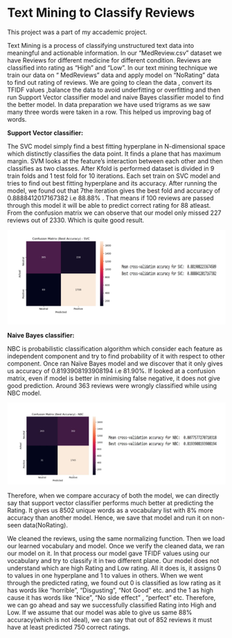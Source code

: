 # Text Mining to Classify Reviews

This project was a part of my accademic project.

Text Mining is a process of classifying unstructured text data into meaningful and 
actionable information. In our “MedReview.csv” dataset we have Reviews for different 
medicine for different condition. Reviews are classified into rating as “High” and “Low”. In 
our text mining technique we train our data on “ MedReviews” data and apply model on 
“NoRating” data to find out rating of reviews. We are going to clean the data , convert its 
TFIDF values ,balance the data to avoid underfitting or overfitting and then run Support Vector 
classifier model and naive Bayes classifier model to find the better model. In data preparation 
we have used trigrams as we saw many three words were taken in a row. This helped us 
improving bag of words.

**Support Vector classifier:** 

The SVC model simply find a best fitting hyperplane in N-dimensional space which 
distinctly classifies the data point. It finds a plane that has maximum margin. SVM looks at the 
feature’s interaction between each other and then classifies as two classes. After Kfold is 
performed dataset is divided in 9 train folds and 1 test fold for 10 iterations. Each set train on
SVC model and tries to find out best fitting hyperplane and its accuracy. After running the 
model, we found out that 7the iteration gives the best fold and accuracy of 
0.8888412017167382 i.e 88.88% . That means if 100 reviews are passed through this model it 
will be able to predict correct rating for 88 atleast. From the confusion matrix we can observe 
that our model only missed 227 reviews out of 2330. Which is quite good result.

![Result:](https://github.com/parth2545/Parth-Patankar-s-project-portfolio/blob/main/Text%20Mining%20to%20classify%20reviews/image.png)



**Naive Bayes classifier:**


NBC is probabilistic classification algorithm which consider each feature as 
independent component and try to find probability of it with respect to other component. Once
ran Naïve Bayes model and we discover that it only gives us accuracy of 0.8193908193908194 
i.e 81.90%. If looked at a confusion matrix, even if model is better in minimising false negative, 
it does not give good prediction. Around 363 reviews were wrongly classified while using NBC 
model.

![Result:](https://github.com/parth2545/Parth-Patankar-s-project-portfolio/blob/main/Text%20Mining%20to%20classify%20reviews/NBC.JPG)

Therefore, when we compare accuracy of both the model, we can directly say that 
support vector classifier performs much better at predicting the Rating. It gives us 8502 unique 
words as a vocabulary list with 8% more accuracy than another model. Hence, we save that 
model and run it on non-seen data(NoRating).

We cleaned the reviews, using the same normalizing function. Then we load our learned 
vocabulary and model. Once we verify the cleaned data, we ran our model on it. In that process 
our model gave TFIDF values using our vocabulary and try to classify it in two different plane. 
Our model does not understand which are high Rating and Low rating. All it does is, it assigns
0 to values in one hyperplane and 1 to values in others. When we went through the predicted 
rating, we found out 0 is classified as low rating as it has words like “horrible”, “Disgusting”,
“Not Good” etc. and the 1 as high cause it has words like “Nice”, “No side effect” , “perfect”
etc. Therefore, we can go ahead and say we successfully classified Rating into High and Low. 
If we assume that our model was able to give us same 88% accuracy(which is not ideal), we 
can say that out of 852 reviews it must have at least predicted 750 correct ratings.

